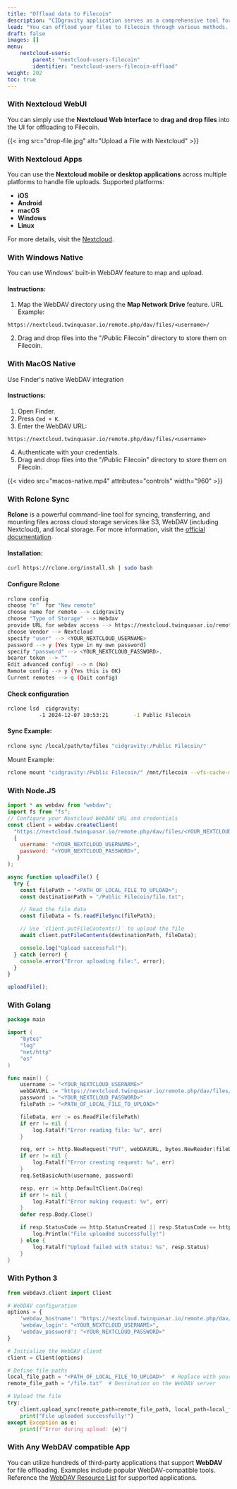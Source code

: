 ```yaml
---
title: "Offload data to Filecoin"
description: "CIDgravity application serves as a comprehensive tool for managing and monitoring of : clients, pricing, acceptance criterias, avalability and activity."
lead: "You can offload your files to Filecoin through various methods. Below are the supported options"
draft: false
images: []
menu:
    nextcloud-users:
        parent: "nextcloud-users-filecoin"
        identifier: "nextcloud-users-filecoin-offload"
weight: 202
toc: true
---
```


### With Nextcloud WebUI

You can simply use the **Nextcloud Web Interface** to **drag and drop files** into the UI for offloading to Filecoin.

{{< img src="drop-file.jpg" alt="Upload a File with Nextcloud" >}}

### With Nextcloud Apps

You can use the **Nextcloud mobile or desktop applications** across multiple platforms to handle file uploads. Supported platforms:

- **iOS**
- **Android**
- **macOS**
- **Windows**
- **Linux**

For more details, visit the [Nextcloud](https://nextcloud.com/files/).

### With Windows Native

You can use Windows' built-in WebDAV feature to map and upload.

#### Instructions:

1.  Map the WebDAV directory using the **Map Network Drive** feature.
    URL Example:

```
https://nextcloud.twinquasar.io/remote.php/dav/files/<username>/
```

2.  Drag and drop files into the "/Public Filecoin" directory to store them on Filecoin.

### With MacOS Native

Use Finder's native WebDAV integration

#### Instructions:

1.  Open Finder.
2.  Press `Cmd + K`.
3.  Enter the WebDAV URL:

```
https://nextcloud.twinquasar.io/remote.php/dav/files/<username>
```

4.  Authenticate with your credentials.
5.  Drag and drop files into the "/Public Filecoin" directory to store them on Filecoin.

{{< video src="macos-native.mp4" attributes="controls" width="960" >}}

### With Rclone Sync

**Rclone** is a powerful command-line tool for syncing, transferring, and mounting files across cloud storage services like S3, WebDAV (including Nextcloud), and local storage. For more information, visit the [official documentation](https://rclone.org/).

#### Installation:

```bash
curl https://rclone.org/install.sh | sudo bash
```

#### Configure Rclone

```bash
rclone config
choose "n"  for "New remote"
choose name for remote --> cidgravity
choose "Type of Storage" --> Webdav
provide URL for webdav access --> https://nextcloud.twinquasar.io/remote.php/dav/files/<YOUR_NEXTCLOUD_USERNAME>
choose Vendor --> Nextcloud
specify "user" --> <YOUR_NEXTCLOUD_USERNAME>
password --> y (Yes type in my own password)
specify "password" --> <YOUR_NEXTCLOUD_PASSWORD>.
bearer token --> ""
Edit advanced config? --> n (No)
Remote config --> y (Yes this is OK)
Current remotes --> q (Quit config)
```

#### Check configuration

```bash
rclone lsd  cidgravity:
          -1 2024-12-07 10:53:21        -1 Public Filecoin
```

#### Sync Example:

```bash
rclone sync /local/path/to/files "cidgravity:/Public Filecoin/"
```

Mount Example:

```bash
rclone mount "cidgravity:/Public Filecoin/" /mnt/filecoin --vfs-cache-mode writes &
```

### With Node.JS

```javascript
import * as webdav from "webdav";
import fs from "fs";
// Configure your Nextcloud WebDAV URL and credentials
const client = webdav.createClient(
  "https://nextcloud.twinquasar.io/remote.php/dav/files/<YOUR_NEXTCLOUD_USERNAME>/",
  {
    username: "<YOUR_NEXTCLOUD_USERNAME>",
    password: "<YOUR_NEXTCLOUD_PASSWORD>",
   }
);

async function uploadFile() {
  try {
    const filePath = "<PATH_OF_LOCAL_FILE_TO_UPLOAD>";
    const destinationPath = "/Public Filecoin/file.txt";

    // Read the file data
    const fileData = fs.readFileSync(filePath);

    // Use `client.putFileContents()` to upload the file
    await client.putFileContents(destinationPath, fileData);

    console.log("Upload successful!");
  } catch (error) {
    console.error("Error uploading file:", error);
  }
}

uploadFile();
```

### With Golang

```go
package main

import (
    "bytes"
    "log"
    "net/http"
    "os"
)

func main() {
    username := "<YOUR_NEXTCLOUD_USERNAME>"
    webDAVURL := "https://nextcloud.twinquasar.io/remote.php/dav/files/<YOUR_NEXTCLOUD_USERNAME>/Public Filecoin/file.txt"
    password := "<YOUR_NEXTCLOUD_PASSWORD>"
    filePath := "<PATH_OF_LOCAL_FILE_TO_UPLOAD>"

    fileData, err := os.ReadFile(filePath)
    if err != nil {
        log.Fatalf("Error reading file: %v", err)
    }

    req, err := http.NewRequest("PUT", webDAVURL, bytes.NewReader(fileData))
    if err != nil {
        log.Fatalf("Error creating request: %v", err)
    }
    req.SetBasicAuth(username, password)

    resp, err := http.DefaultClient.Do(req)
    if err != nil {
        log.Fatalf("Error making request: %v", err)
    }
    defer resp.Body.Close()

    if resp.StatusCode == http.StatusCreated || resp.StatusCode == http.StatusNoContent {
        log.Println("File uploaded successfully!")
    } else {
        log.Fatalf("Upload failed with status: %s", resp.Status)
    }
}
```

### With Python 3

```python
from webdav3.client import Client

# WebDAV configuration
options = {
    'webdav_hostname': "https://nextcloud.twinquasar.io/remote.php/dav/files/<YOUR_NEXTCLOUD_USERNAME>/Public Filecoin/",
    'webdav_login': "<YOUR_NEXTCLOUD_USERNAME>",
    'webdav_password': "<YOUR_NEXTCLOUD_PASSWORD>"
}

# Initialize the WebDAV client
client = Client(options)

# Define file paths
local_file_path = "<PATH_OF_LOCAL_FILE_TO_UPLOAD>"  # Replace with your local file path
remote_file_path = "/file.txt"  # Destination on the WebDAV server

# Upload the file
try:
    client.upload_sync(remote_path=remote_file_path, local_path=local_file_path)
    print("File uploaded successfully!")
except Exception as e:
    print(f"Error during upload: {e}")
```
### With Any WebDAV compatible App

You can utilize hundreds of third-party applications that support **WebDAV** for file offloading. Examples include popular WebDAV-compatible tools. Reference the [WebDAV Resource List](https://en.wikipedia.org/wiki/WebDAV) for supported applications.

